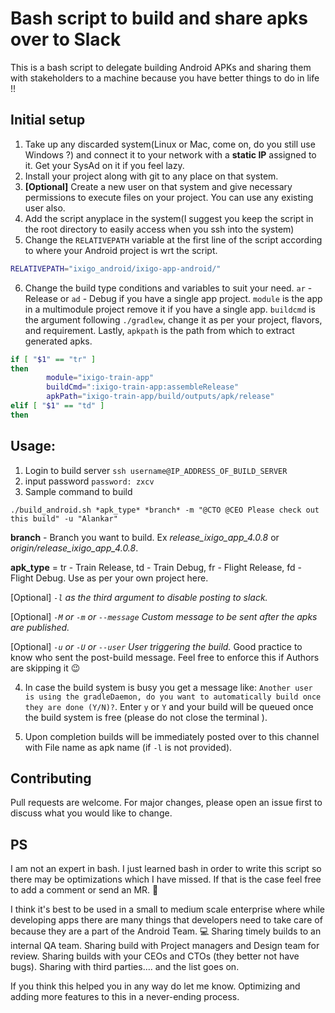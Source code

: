 Bash script to build and share apks over to Slack 
====================

This is a bash script to delegate building Android APKs and sharing them with stakeholders to a machine because you have better things to do in life !!

## Initial setup

1. Take up any discarded system(Linux or Mac, come on, do you still use Windows ?) and connect it to your network with a **static IP** assigned to it. Get your SysAd on it if you feel lazy.
2. Install your project along with git to any place on that system.
3. **[Optional]** Create a new user on that system and give necessary permissions to execute files on your project. You can use any existing user also.
4. Add the script anyplace in the system(I suggest you keep the script in the root directory to easily access when you ssh into the system)
5. Change the `RELATIVEPATH` variable at the first line of the script according to where your Android project is wrt the script.
```bash
RELATIVEPATH="ixigo_android/ixigo-app-android/"
```

6. Change the build type conditions and variables to suit your need. `ar` - Release or `ad` - Debug if you have a single app project. `module` is the app in a multimodule project remove it if you have a single app. `buildcmd` is the argument following `./gradlew`, change it as per your project, flavors, and requirement. Lastly, `apkpath` is the path from which to extract generated apks.

```bash
if [ "$1" == "tr" ]
then
        module="ixigo-train-app"
        buildCmd=":ixigo-train-app:assembleRelease"
        apkPath="ixigo-train-app/build/outputs/apk/release"
elif [ "$1" == "td" ]
then
```

## Usage:

1. Login to build server `ssh username@IP_ADDRESS_OF_BUILD_SERVER`
2. input password `password: zxcv`
3. Sample command to build 

```ssh
./build_android.sh *apk_type* *branch* -m "@CTO @CEO Please check out this build" -u "Alankar"
```

**branch** - Branch you want to build. Ex *release_ixigo_app_4.0.8* or *origin/release_ixigo_app_4.0.8*.

**apk_type** = tr - Train Release, td - Train Debug, fr - Flight Release, fd - Flight Debug. Use as per your own project here.

[Optional] *`-l` as the third argument to disable posting to slack.*

[Optional] *`-M` or `-m` or `--message` Custom message to be sent after the apks are published.*

[Optional] *`-u` or `-U` or `--user` User triggering the build.* Good practice to know who sent the post-build message. Feel free to enforce this if Authors are skipping it 😉

4. In case the build system is busy you get a message like: `Another user is using the gradleDaemon, do you want to automatically build once they are done (Y/N)?`. Enter `y` or `Y` and your build will be queued once the build system is free (please do not close the terminal ).

5. Upon completion builds will be immediately posted over to this channel with File name as apk name (if `-l` is not provided).


## Contributing
Pull requests are welcome. For major changes, please open an issue first to discuss what you would like to change.

## PS

I am not an expert in bash. I just learned bash in order to write this script so there may be optimizations which I have missed. If that is the case feel free to add a comment or send an MR. 🙏 

I think it's best to be used in a small to medium scale enterprise where while developing apps there are many things that developers need to take care of because they are a part of the Android Team. 💻 Sharing timely builds to an internal QA team. Sharing build with Project managers and Design team for review. Sharing builds with your CEOs and CTOs (they better not have bugs). Sharing with third parties…. and the list goes on. 

If you think this helped you in any way do let me know. Optimizing and adding more features to this in a never-ending process.
